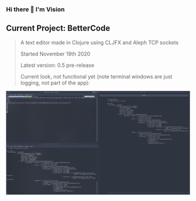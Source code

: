 ### Hi there 👋 I'm Vision

## Current Project: BetterCode
> A text editor made in Clojure using CLJFX and Aleph TCP sockets
> 
> Started November 19th 2020
> 
> Latest version: 0.5 pre-release
> 
> Current look, not functional yet (note terminal windows are just logging, not part of the app):

![BetterCode Image](bettercodeimage.png)
